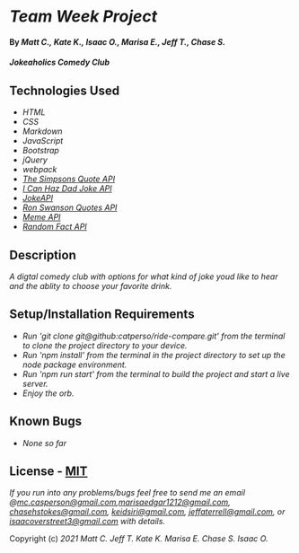 # _Team Week Project_

#### By _**Matt C., Kate K., Isaac O., Marisa E., Jeff T., Chase S.**_

#### _Jokeaholics Comedy Club_

## Technologies Used

* _HTML_
* _CSS_
* _Markdown_ 
* _JavaScript_
* _Bootstrap_
* _jQuery_
* _webpack_
* _[The Simpsons Quote API](https://thesimpsonsquoteapi.glitch.me/)_
* _[I Can Haz Dad Joke API](https://icanhazdadjoke.com/api)_
* _[JokeAPI](https://sv443.net/jokeapi/v2/)_
* _[Ron Swanson Quotes API](https://github.com/jamesseanwright/ron-swanson-quotes)_
* _[Meme API](https://github.com/D3vd/Meme_Api)_
* _[Random Fact API](https://uselessfacts.jsph.pl/)_

## Description

_A digtal comedy club with options for what kind of joke youd like to hear and the ablity to choose your favorite drink._

## Setup/Installation Requirements

* _Run 'git clone git@github:catperso/ride-compare.git' from the terminal to clone the project directory to your device._
* _Run 'npm install' from the terminal in the project directory to set up the node package environment._
* _Run 'npm run start' from the terminal to build the project and start a live server._
* _Enjoy the orb._

## Known Bugs

* _None so far_

## License - [MIT](https://opensource.org/licenses/MIT)

_If you run into any problems/bugs feel free to send me an email @mc.casperson@gmail.com,marisaedgar1212@gmail.com, chasehstokes@gmail.com, keidsiri@gmail.com, jeffaterrell@gmail.com, or isaacoverstreet3@gmail.com with details._

Copyright (c) _2021_ _Matt C._ _Jeff T._ _Kate K._ _Marisa E._ _Chase S._ _Isaac O._